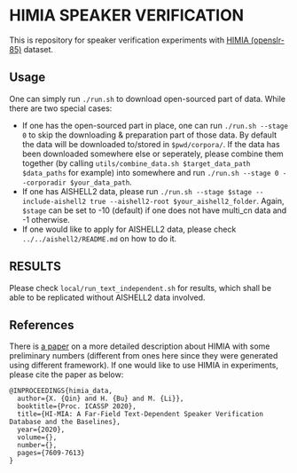 # HIMIA SPEAKER VERIFICATION

This is repository for speaker verification experiments with [HIMIA (openslr-85)](http://www.openslr.org/85/) dataset.

## Usage
One can simply run `./run.sh` to download open-sourced part of data. While there are two special cases:
* If one has the open-sourced part in place, one can run `./run.sh --stage 0` to skip the downloading & preparation part of those data. By default the data will be downloaded to/stored in `$pwd/corpora/`. If the data has been downloaded somewhere else or seperately, please combine them together (by calling `utils/combine_data.sh $target_data_path $data_paths` for example) into somewhere and run `./run.sh --stage 0 --corporadir $your_data_path`.
* If one has AISHELL2 data, please run `./run.sh --stage $stage --include-aishell2 true --aishell2-root $your_aishell2_folder`. Again, `$stage` can be set to -10 (default) if one does not have multi_cn data and -1 otherwise.
* If one would like to apply for AISHELL2 data, please check `../../aishell2/README.md` on how to do it.

## RESULTS
Please check `local/run_text_independent.sh` for results, which shall be able to be replicated without AISHELL2 data involved.

## References
There is [a paper](https://arxiv.org/abs/1912.01231) on a more detailed description about HIMIA with some preliminary numbers (different from ones here since they were generated using different framework). If one would like to use HIMIA in experiments, please cite the paper as below:
```
@INPROCEEDINGS{himia_data,
  author={X. {Qin} and H. {Bu} and M. {Li}},
  booktitle={Proc. ICASSP 2020}, 
  title={HI-MIA: A Far-Field Text-Dependent Speaker Verification Database and the Baselines}, 
  year={2020},
  volume={},
  number={},
  pages={7609-7613}
}
```
